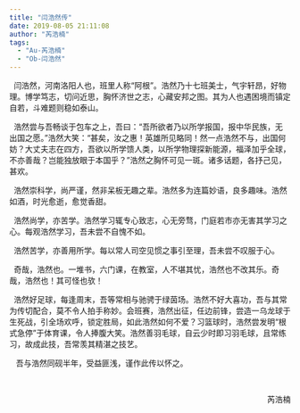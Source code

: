 ```yaml
---
title: "闫浩然传"
date: 2019-08-05 21:11:08
author: "芮浩楠"
tags: 
  - "Au-芮浩楠"
  - "Ob-闫浩然"
---
```


<p>&nbsp; 闫浩然，河南洛阳人也，班里人称&ldquo;阿根&rdquo;。浩然乃十七班美士，气宇轩昂，好物理。博学笃志，切问近思，胸怀济世之志，心藏安邦之图。其为人也遇困境而镇定自若，斗难题则稳如泰山。</p>
<p>&nbsp; 浩然尝与吾畅谈于包车之上，吾曰：&ldquo;吾所欲者乃以所学报国，报中华民族，无出国之愿。&rdquo;浩然大笑：&ldquo;甚矣，汝之惠！英雄所见略同！然一点浩然不与，出国何妨？大丈夫志在四方，吾欲以所学馈人类，以所学物理探新能源，福泽加乎全球，不亦善哉？岂能独放眼于本国乎？&rdquo;浩然之胸怀可见一斑。诸多话题，各抒己见，甚欢。</p>
<p>&nbsp; 浩然崇科学，尚严谨，然非呆板无趣之辈。浩然多为连篇妙语，良多趣味。浩然如酒，时光愈逝，愈觉香甜。</p>
<p>&nbsp;&nbsp;浩然尚学，亦苦学。浩然学习辄专心致志，心无旁骛，门庭若市亦无害其学习之心。每观浩然学习，吾未尝不自愧不如。</p>
<p>&nbsp;&nbsp;浩然苦学，亦善用所学。每以常人司空见惯之事引至理，吾未尝不叹服于心。</p>
<p>&nbsp;&nbsp;奇哉，浩然也。一堆书，六门课，在教室，人不堪其忧，浩然也不改其乐。奇哉，浩然也！其可怪也欤！</p>
<p>&nbsp; 浩然好足球，每逢周末，吾等常相与驰骋于绿茵场。浩然不好大喜功，吾与其常为传切配合，莫不令人拍手称妙。会班赛，浩然出征，任边前锋，尝造一乌龙球于生死战，引全场欢呼，锁定胜局，如此浩然如何不爱？习篮球时，浩然尝发明&ldquo;根式急停&rdquo;于体育课，令人捧腹大笑。浩然善羽毛球，自云少时即习羽毛球，且常练习，故成此技，吾常羡其精湛之技艺。</p>
<p>&nbsp; &nbsp;吾与浩然同砚半年，受益匪浅，谨作此传以怀之。</p>
<p>&nbsp;&nbsp;</p>
<p style="text-align: right;">芮浩楠</p>
<p>&nbsp;</p>